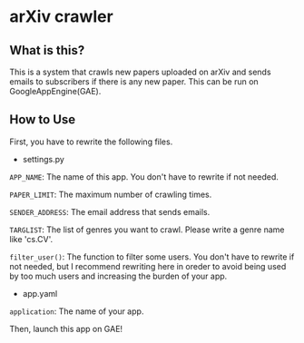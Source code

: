 # arXiv crawler
## What is this?
This is a system that crawls new papers uploaded on arXiv and sends emails to subscribers if there is any new paper.
This can be run on GoogleAppEngine(GAE).

## How to Use
First, you have to rewrite the following files.
- settings.py

`APP_NAME`: The name of this app. You don't have to rewrite if not needed.

`PAPER_LIMIT`: The maximum number of crawling times.

`SENDER_ADDRESS`: The email address that sends emails.

`TARGLIST`: The list of genres you want to crawl. Please write a genre name like 'cs.CV'.

`filter_user()`: The function to filter some users. You don't have to rewrite if not needed, but I recommend rewriting here in oreder to avoid being used by too much users and increasing the burden of your app.
- app.yaml

`application`: The name of your app.

Then, launch this app on GAE!